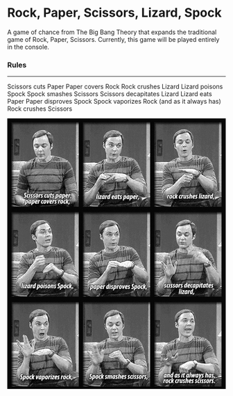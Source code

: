 # Rock, Paper, Scissors, Lizard, Spock
A game of chance from The Big Bang Theory that expands the traditional game of Rock, Paper, Scissors. Currently, this game will be played entirely in the console.

### Rules 
---
Scissors cuts Paper
Paper covers Rock
Rock crushes Lizard
Lizard poisons Spock
Spock smashes Scissors
Scissors decapitates Lizard
Lizard eats Paper
Paper disproves Spock
Spock vaporizes Rock
(and as it always has) Rock crushes Scissors

![Game rules from The Big Bang Theory](images/bigbang.jpeg)
